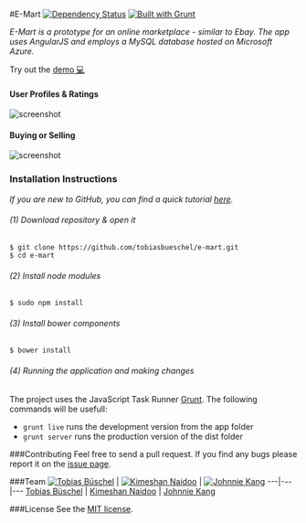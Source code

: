 #E-Mart
[![Dependency Status](https://gemnasium.com/badges/github.com/tobiasbueschel/e-mart.svg)](https://gemnasium.com/github.com/tobiasbueschel/e-mart)
[![Built with Grunt](https://cdn.gruntjs.com/builtwith.svg)](http://gruntjs.com/)

*E-Mart is a prototype for an online marketplace - similar to Ebay. The app uses AngularJS and employs a MySQL database hosted on Microsoft Azure.*

Try out the [demo :computer:](https://e-mart.azurewebsites.net/)

#### User Profiles & Ratings
![screenshot](https://github.com/tobiasbueschel/e-mart/blob/master/profile.png)

#### Buying or Selling
![screenshot](https://github.com/tobiasbueschel/e-mart/blob/master/categories.png)

### Installation Instructions
*If you are new to GitHub, you can find a quick tutorial [here](http://readwrite.com/2013/09/30/understanding-github-a-journey-for-beginners-part-1).*

###### (1) Download repository & open it
```
$ git clone https://github.com/tobiasbueschel/e-mart.git
$ cd e-mart
```

###### (2) Install node modules
```
$ sudo npm install
```

###### (3) Install bower components
```
$ bower install
```

###### (4) Running the application and making changes
The project uses the JavaScript Task Runner [Grunt](http://gruntjs.com/). The following commands will be usefull:

+ `grunt live` runs the development version from the app folder
+ `grunt server` runs the production version of the dist folder

###Contributing
Feel free to send a pull request. If you find any bugs please report it on the [issue page](https://github.com/tobiasbueschel/e-mart/issues).

###Team
[![Tobias Büschel](https://avatars1.githubusercontent.com/u/13087421?v=3&s=460)](https://github.com/tobiasbueschel) | [![Kimeshan Naidoo](https://avatars1.githubusercontent.com/u/8416897?v=3&s=460)](https://github.com/kimeshan) | [![Johnnie Kang](https://avatars0.githubusercontent.com/u/16000835?v=3&s=460)](https://github.com/kajmokr)
---|---|---
[Tobias Büschel](https://github.com/tobiasbueschel) | [Kimeshan Naidoo](https://github.com/kimeshan) | [Johnnie Kang](https://github.com/kajmokr)

###License
See the [MIT license](https://github.com/tobiasbueschel/e-mart/blob/master/LICENSE).
